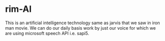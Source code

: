 # rim-AI
This is an artificial intelligence technology same as jarvis that we saw in iron man movie. 
We can do our daily basis work by just our voice for which we are using microsoft speech API i.e. sapi5. 
